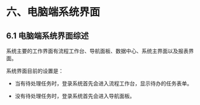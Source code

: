 # 六、电脑端系统界面
## 6.1 电脑端系统界面综述
系统主要的工作界面有流程工作台、导航面板、数据中心、系统主界面以及报表界面。

系统界面目前的设置是：

- 当有待处理任务时，登录系统首先会进入流程工作台，显示待办的任务表单。

- 没有待处理任务时，登录系统首先会进入导航面板。


